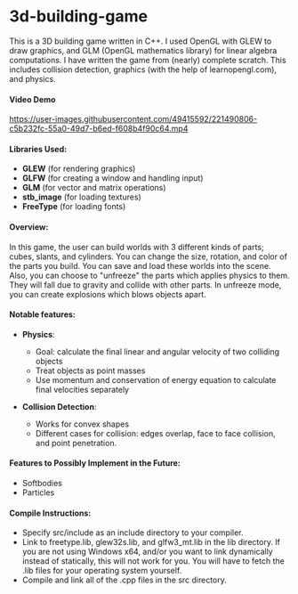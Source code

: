 # 3d-building-game
This is a 3D building game written in C++. I used OpenGL with GLEW to draw graphics, and GLM (OpenGL mathematics library) for linear algebra computations. I have written the game from (nearly) complete scratch. This includes collision detection, graphics (with the help of learnopengl.com), and physics.

#### Video Demo
https://user-images.githubusercontent.com/49415592/221490806-c5b232fc-55a0-49d7-b6ed-f608b4f90c64.mp4



#### Libraries Used:
- **GLEW** (for rendering graphics)
- **GLFW** (for creating a window and handling input)
- **GLM** (for vector and matrix operations)
- **stb_image** (for loading textures)
- **FreeType** (for loading fonts)

#### Overview:
In this game, the user can build worlds with 3 different kinds of parts; cubes, slants, and cylinders. You can change the size, rotation, and color of the parts you build. You can save and load these worlds into the scene. Also, you can choose to "unfreeze" the parts which applies physics to them. They will fall due to gravity and collide with other parts. In unfreeze mode, you can create explosions which blows objects apart.


#### Notable features:
- **Physics**:
    - Goal: calculate the final linear and angular velocity of two colliding objects
    - Treat objects as point masses
    - Use momentum and conservation of energy equation to calculate final velocities separately

- **Collision Detection**:
    - Works for convex shapes
    - Different cases for collision: edges overlap, face to face collision, and point penetration.

#### Features to Possibly Implement in the Future:
 - Softbodies
 - Particles

#### Compile Instructions:
- Specify src/include as an include directory to your compiler.
- Link to freetype.lib, glew32s.lib, and glfw3_mt.lib in the lib directory. If you are not using Windows x64, and/or you want to link dynamically instead of statically, this will not work for you. You will have to fetch the .lib files for your operating system yourself.
- Compile and link all of the .cpp files in the src directory.
